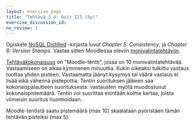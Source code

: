 ```yaml
---
layout: exercise_page
title: "Tehtävä 3.4: Quiz III (5p)"
exercise_discussion_id: 
no_review: 1
---
```


Opiskele [NoSQL Distilled][reading] -kirjasta luvut  *Chapter 5: Consistency*, ja *Chapter 6: Version Stamps*. Vastaa sitten Moodlessa oleviin [monivalintatehtäviin][quiz]. 

[reading]: /tkj2017s/viitteet/#nosql-distilled
[quiz]: https://moodle2.tut.fi/mod/quiz/view.php?id=341523



[Tehtäväkokonaisuus][quiz] on "Moodle-tentti", jossa on 10 monivalintatehtävää. Vastaamiseen on aikaa kymmenen minuuttia. Kukin oikeaksi tulkittu vastaus tuottaa yhden pisteen. Vastaamatta jäänyt kysymys tai väärä vastaus ei lisää eikä vähennä pistepottia. Tentin suorituksen jälkeen saa kokonaispalautteen suorituksesta: vastausten myötä muodostunut kokonaispistemäärä. Tentin voi suorittaa enintään kolme kertaa, joista viimeisin suoritus huomioidaan.

Moodle-tentistä saatu pistemäärä (max 10) skaalataan pyöristäen tämän tehtävän pisteiksi (max 5).

<br/>

